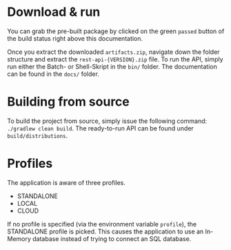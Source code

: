 # Download & run

You can grab the pre-built package by clicked on the green `passed` button of the build status right above this documentation.

Once you extract the downloaded `artifacts.zip`, navigate down the folder structure and extract the `rest-api-{VERSION}.zip` file.
To run the API, simply run either the Batch- or Shell-Skript in the `bin/` folder. The documentation can be found in the `docs/` folder.

# Building from source

To build the project from source, simply issue the following command: `./gradlew clean build`.
The ready-to-run API can be found under `build/distributions`.

# Profiles

The application is aware of three profiles.

- STANDALONE
- LOCAL
- CLOUD

If no profile is specified (via the environment variable `profile`), the STANDALONE profile is picked. This causes the application to use an In-Memory database instead of trying to connect an SQL database.